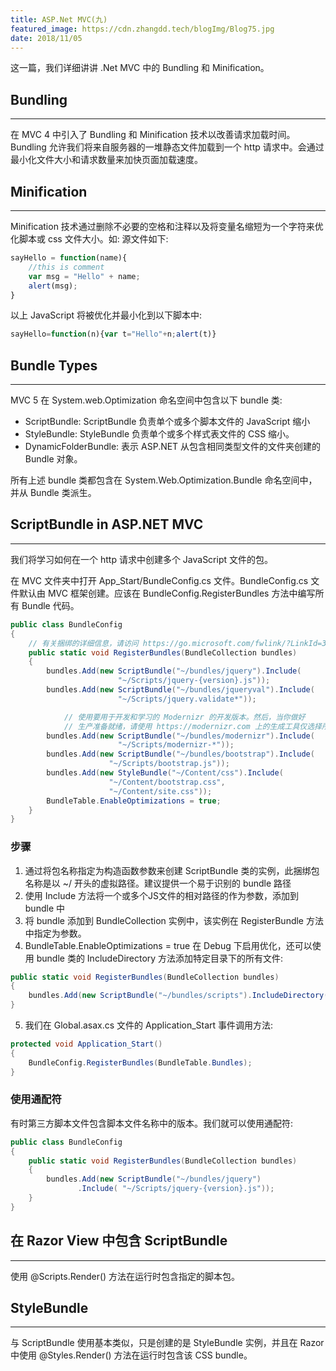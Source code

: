 ```yaml
---
title: ASP.Net MVC(九)
featured_image: https://cdn.zhangdd.tech/blogImg/Blog75.jpg
date: 2018/11/05
---
```


这一篇，我们详细讲讲 .Net MVC 中的 Bundling 和 Minification。

## Bundling
***  
在 MVC 4 中引入了 Bundling 和 Minification 技术以改善请求加载时间。Bundling 允许我们将来自服务器的一堆静态文件加载到一个 http 请求中。会通过最小化文件大小和请求数量来加快页面加载速度。

## Minification
***  
Minification 技术通过删除不必要的空格和注释以及将变量名缩短为一个字符来优化脚本或 css 文件大小。如: 
源文件如下: 
``` javascript
sayHello = function(name){
    //this is comment
    var msg = "Hello" + name;
    alert(msg);
}
```

以上 JavaScript 将被优化并最小化到以下脚本中: 
```javascript
sayHello=function(n){var t="Hello"+n;alert(t)}
```

## Bundle Types
***  
MVC 5 在 System.web.Optimization 命名空间中包含以下 bundle 类: 
- ScriptBundle: ScriptBundle 负责单个或多个脚本文件的 JavaScript 缩小
- StyleBundle: StyleBundle 负责单个或多个样式表文件的 CSS 缩小。
- DynamicFolderBundle: 表示 ASP.NET 从包含相同类型文件的文件夹创建的 Bundle 对象。

所有上述 bundle 类都包含在 System.Web.Optimization.Bundle 命名空间中，并从 Bundle 类派生。

## ScriptBundle in ASP.NET MVC
***  
我们将学习如何在一个 http 请求中创建多个 JavaScript 文件的包。

在 MVC 文件夹中打开 App_Start/BundleConfig.cs 文件。BundleConfig.cs 文件默认由 MVC 框架创建。应该在 BundleConfig.RegisterBundles 方法中编写所有 Bundle 代码。

``` csharp
public class BundleConfig
{
    // 有关捆绑的详细信息，请访问 https://go.microsoft.com/fwlink/?LinkId=301862
    public static void RegisterBundles(BundleCollection bundles)
    {
        bundles.Add(new ScriptBundle("~/bundles/jquery").Include(
                        "~/Scripts/jquery-{version}.js"));
        bundles.Add(new ScriptBundle("~/bundles/jqueryval").Include(
                        "~/Scripts/jquery.validate*"));

            // 使用要用于开发和学习的 Modernizr 的开发版本。然后，当你做好
            // 生产准备就绪，请使用 https://modernizr.com 上的生成工具仅选择所需的测试。
        bundles.Add(new ScriptBundle("~/bundles/modernizr").Include(
                        "~/Scripts/modernizr-*"));
        bundles.Add(new ScriptBundle("~/bundles/bootstrap").Include(
                      "~/Scripts/bootstrap.js"));
        bundles.Add(new StyleBundle("~/Content/css").Include(
                      "~/Content/bootstrap.css",
                      "~/Content/site.css"));
        BundleTable.EnableOptimizations = true;
    }
}
```

### 步骤
1. 通过将包名称指定为构造函数参数来创建 ScriptBundle 类的实例，此捆绑包名称是以 ~/ 开头的虚拟路径。建议提供一个易于识别的 bundle 路径
2. 使用 Include 方法将一个或多个JS文件的相对路径的作为参数，添加到 bundle 中
3. 将 bundle 添加到 BundleCollection 实例中，该实例在 RegisterBundle 方法中指定为参数。
4. BundleTable.EnableOptimizations = true 在 Debug 下启用优化，还可以使用 bundle 类的 IncludeDirectory 方法添加特定目录下的所有文件: 
 
``` csharp
public static void RegisterBundles(BundleCollection bundles)
{            
    bundles.Add(new ScriptBundle("~/bundles/scripts").IncludeDirectory("~/Scripts/", "*.js", true));
}
```
5. 我们在 Global.asax.cs 文件的 Application_Start 事件调用方法: 

``` csharp
protected void Application_Start()
{
    BundleConfig.RegisterBundles(BundleTable.Bundles);
}
```

### 使用通配符
有时第三方脚本文件包含脚本文件名称中的版本。我们就可以使用通配符: 
``` csharp
public class BundleConfig
{
    public static void RegisterBundles(BundleCollection bundles)
    {            
        bundles.Add(new ScriptBundle("~/bundles/jquery")
               .Include( "~/Scripts/jquery-{version}.js"));
    }
}
```

## 在 Razor View 中包含 ScriptBundle
***  
使用 @Scripts.Render() 方法在运行时包含指定的脚本包。

## StyleBundle
***  
与 ScriptBundle 使用基本类似，只是创建的是 StyleBundle 实例，并且在 Razor 中使用 @Styles.Render() 方法在运行时包含该 CSS bundle。